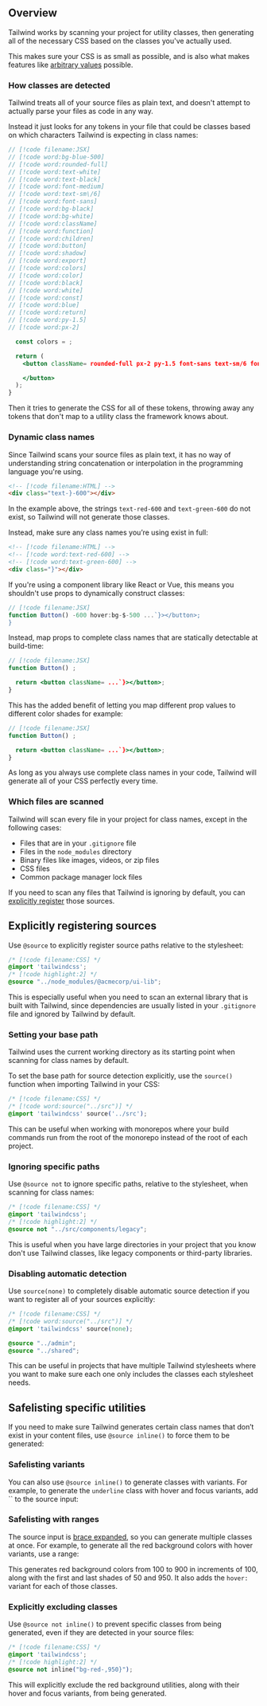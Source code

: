 ## Overview

Tailwind works by scanning your project for utility classes, then generating all of the necessary CSS based on the classes you've actually used.

This makes sure your CSS is as small as possible, and is also what makes features like [arbitrary values](/docs/adding-custom-styles#using-arbitrary-values) possible.

### How classes are detected

Tailwind treats all of your source files as plain text, and doesn't attempt to actually parse your files as code in any way.

Instead it just looks for any tokens in your file that could be classes based on which characters Tailwind is expecting in class names:

```jsx
// [!code filename:JSX]
// [!code word:bg-blue-500]
// [!code word:rounded-full]
// [!code word:text-white]
// [!code word:text-black]
// [!code word:font-medium]
// [!code word:text-sm\/6]
// [!code word:font-sans]
// [!code word:bg-black]
// [!code word:bg-white]
// [!code word:className]
// [!code word:function]
// [!code word:children]
// [!code word:button]
// [!code word:shadow]
// [!code word:export]
// [!code word:colors]
// [!code word:color]
// [!code word:black]
// [!code word:white]
// [!code word:const]
// [!code word:blue]
// [!code word:return]
// [!code word:py-1.5]
// [!code word:px-2]

  const colors = ;

  return (
    <button className= rounded-full px-2 py-1.5 font-sans text-sm/6 font-medium shadow`}>

    </button>
  );
}
```

Then it tries to generate the CSS for all of these tokens, throwing away any tokens that don't map to a utility class the framework knows about.

### Dynamic class names

Since Tailwind scans your source files as plain text, it has no way of understanding string concatenation or interpolation in the programming language you're using.

```html
<!-- [!code filename:HTML] -->
<div class="text-}-600"></div>
```

In the example above, the strings `text-red-600` and `text-green-600` do not exist, so Tailwind will not generate those classes.

Instead, make sure any class names you’re using exist in full:

```html
<!-- [!code filename:HTML] -->
<!-- [!code word:text-red-600] -->
<!-- [!code word:text-green-600] -->
<div class="}"></div>
```

If you're using a component library like React or Vue, this means you shouldn't use props to dynamically construct classes:

```jsx
// [!code filename:JSX]
function Button() -600 hover:bg-$-500 ...`}></button>;
}
```

Instead, map props to complete class names that are statically detectable at build-time:

```jsx
// [!code filename:JSX]
function Button() ;

  return <button className= ...`}></button>;
}
```

This has the added benefit of letting you map different prop values to different color shades for example:

```jsx
// [!code filename:JSX]
function Button() ;

  return <button className= ...`}></button>;
}
```

As long as you always use complete class names in your code, Tailwind will generate all of your CSS perfectly every time.

### Which files are scanned

Tailwind will scan every file in your project for class names, except in the following cases:

- Files that are in your `.gitignore` file
- Files in the `node_modules` directory
- Binary files like images, videos, or zip files
- CSS files
- Common package manager lock files

If you need to scan any files that Tailwind is ignoring by default, you can [explicitly register](#explicitly-registering-sources) those sources.

## Explicitly registering sources

Use `@source` to explicitly register source paths relative to the stylesheet:

```css
/* [!code filename:CSS] */
@import 'tailwindcss';
/* [!code highlight:2] */
@source "../node_modules/@acmecorp/ui-lib";
```

This is especially useful when you need to scan an external library that is built with Tailwind, since dependencies are usually listed in your `.gitignore` file and ignored by Tailwind by default.

### Setting your base path

Tailwind uses the current working directory as its starting point when scanning for class names by default.

To set the base path for source detection explicitly, use the `source()` function when importing Tailwind in your CSS:

```css
/* [!code filename:CSS] */
/* [!code word:source("../src")] */
@import 'tailwindcss' source('../src');
```

This can be useful when working with monorepos where your build commands run from the root of the monorepo instead of the root of each project.

### Ignoring specific paths

Use `@source not` to ignore specific paths, relative to the stylesheet, when scanning for class names:

```css
/* [!code filename:CSS] */
@import 'tailwindcss';
/* [!code highlight:2] */
@source not "../src/components/legacy";
```

This is useful when you have large directories in your project that you know don't use Tailwind classes, like legacy components or third-party libraries.

### Disabling automatic detection

Use `source(none)` to completely disable automatic source detection if you want to register all of your sources explicitly:

```css
/* [!code filename:CSS] */
/* [!code word:source("../src")] */
@import 'tailwindcss' source(none);

@source "../admin";
@source "../shared";
```

This can be useful in projects that have multiple Tailwind stylesheets where you want to make sure each one only includes the classes each stylesheet needs.

## Safelisting specific utilities

If you need to make sure Tailwind generates certain class names that don’t exist in your content files, use `@source inline()` to force them to be generated:

### Safelisting variants

You can also use `@source inline()` to generate classes with variants. For example, to generate the `underline` class with hover and focus variants, add `` to the source input:

### Safelisting with ranges

The source input is [brace expanded](https://www.gnu.org/software/bash/manual/html_node/Brace-Expansion.html), so you can generate multiple classes at once. For example, to generate all the red background colors with hover variants, use a range:

This generates red background colors from 100 to 900 in increments of 100, along with the first and last shades of 50 and 950. It also adds the `hover:` variant for each of those classes.

### Explicitly excluding classes

Use `@source not inline()` to prevent specific classes from being generated, even if they are detected in your source files:

```css
/* [!code filename:CSS] */
@import 'tailwindcss';
/* [!code highlight:2] */
@source not inline("bg-red-,950}");
```

This will explicitly exclude the red background utilities, along with their hover and focus variants, from being generated.
